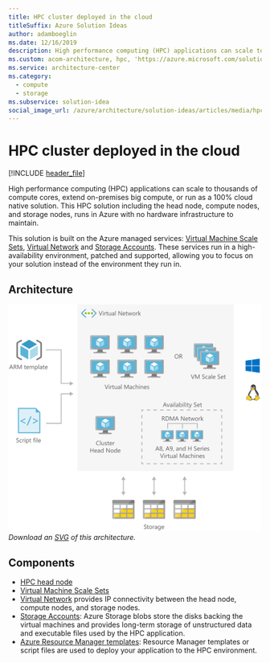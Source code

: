 ```yaml
---
title: HPC cluster deployed in the cloud
titleSuffix: Azure Solution Ideas
author: adamboeglin
ms.date: 12/16/2019
description: High performance computing (HPC) applications can scale to thousands of compute cores, extend on-premises big compute, or run as a 100% cloud native solution. This HPC solution including the head node, compute nodes, and storage nodes, runs in Azure with no hardware infrastructure to maintain.
ms.custom: acom-architecture, hpc, 'https://azure.microsoft.com/solutions/architecture/hpc-cluster/'
ms.service: architecture-center
ms.category:
  - compute
  - storage
ms.subservice: solution-idea
social_image_url: /azure/architecture/solution-ideas/articles/media/hpc-cluster.png
---
```


# HPC cluster deployed in the cloud

[!INCLUDE [header_file](../header.md)]

High performance computing (HPC) applications can scale to thousands of compute cores, extend on-premises big compute, or run as a 100% cloud native solution. This HPC solution including the head node, compute nodes, and storage nodes, runs in Azure with no hardware infrastructure to maintain.

This solution is built on the Azure managed services: [Virtual Machine Scale Sets](https://azure.microsoft.com/services/virtual-machine-scale-sets), [Virtual Network](https://azure.microsoft.com/services/virtual-network) and [Storage Accounts](https://azure.microsoft.com/services/storage). These services run in a high-availability environment, patched and supported, allowing you to focus on your solution instead of the environment they run in.

## Architecture

![Architecture Diagram](../media/hpc-cluster.png)
*Download an [SVG](../media/hpc-cluster.svg) of this architecture.*

## Components

* [HPC head node](https://azure.microsoft.com/services/virtual-machines)
* [Virtual Machine Scale Sets](https://azure.microsoft.com/services/virtual-machine-scale-sets)
* [Virtual Network](https://azure.microsoft.com/services/virtual-network) provides IP connectivity between the head node, compute nodes, and storage nodes.
* [Storage Accounts](https://azure.microsoft.com/services/storage): Azure Storage blobs store the disks backing the virtual machines and provides long-term storage of unstructured data and executable files used by the HPC application.
* [Azure Resource Manager templates](/api/Redirect/documentation/articles/virtual-machines-windows-cli-deploy-templates): Resource Manager templates or script files are used to deploy your application to the HPC environment.
